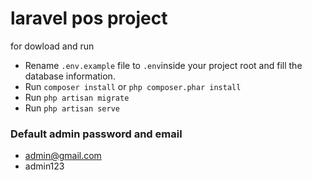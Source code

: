 # laravel pos project



for dowload and run
- Rename `.env.example` file to `.env`inside your project root and fill the database information.
- Run `composer install` or ```php composer.phar install```
- Run `php artisan migrate`
- Run `php artisan serve`

### Default admin password and email
- admin@gmail.com
- admin123
